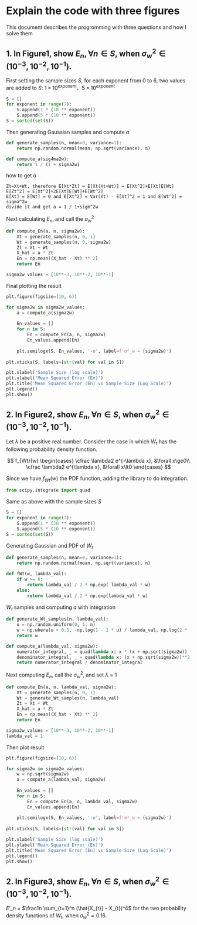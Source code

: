 # Explain the code with three figures

This document describes the progromming with three questions and how I solve them

## 1. In Figure1, show $E_{n}, \forall n \in S$, when $\sigma^{2}_{w}∈ (10^{-3}, 10^{-2}, 10^{-1}).$

First setting the sample sizes $S$, for each exponent from 0 to 6, two values are added to $S$: $1\times10^{exponent} 、
5\times10^{exponent}$
```python
S = []
for exponent in range(7):
    S.append(1 * (10 ** exponent))
    S.append(5 * (10 ** exponent))
S = sorted(set(S))
```
Then generating Gaussian samples and compute $a$
```python
def generate_samples(n, mean=0, variance=1):
    return np.random.normal(mean, np.sqrt(variance), n)

def compute_a(sig4ma2w):
    return 1 / (1 + sigma2w)
```
how to get $a$
```
Zt=Xt+Wt, therefore E[Xt*Zt] = E[Xt(Xt+Wt)] = E[Xt^2]+E[Xt]E[Wt]
E[Zt^2] = E[Xt^2]+2E[Xt]E[Wt]+E[Wt^2]
E[Xt] = E[Wt] = 0 and E[Xt^2] = Var(Xt) - E[Xt]^2 = 1 and E[Wt^2] = sigma^2w
divide it and get a = 1 / 1+sigm^2w
```
Next calculating $E_{n}$, and call the $\sigma^{2}_{w}$
```python
def compute_En(a, n, sigma2w):
    Xt = generate_samples(n, 0, 1)
    Wt = generate_samples(n, 0, sigma2w) 
    Zt = Xt + Wt
    X_hat = a * Zt
    En = np.mean((X_hat - Xt) ** 2)
    return En

sigma2w_values = [10**-3, 10**-2, 10**-1]
```
Final plotting the result
```python
plt.figure(figsize=(10, 6))

for sigma2w in sigma2w_values:
    a = compute_a(sigma2w)
    
    En_values = []
    for n in S:
        En = compute_En(a, n, sigma2w)
        En_values.append(En)
    
    plt.semilogx(S, En_values, '-o', label=f'σ²_w = {sigma2w}')
    
plt.xticks(S, labels=[str(val) for val in S])

plt.xlabel('Sample Size (log scale)')
plt.ylabel('Mean Squared Error (En)')
plt.title('Mean Squared Error (En) vs Sample Size (Log Scale)')
plt.legend()
plt.show()
```

## 2. In Figure2, show $E_{n}, \forall n \in S$, when $\sigma^{2}_{w}∈ (10^{-3}, 10^{-2}, 10^{-1}).$
Let $\lambda$ be a positive real number. Consider the case in which $W_{t}$ has the following probability density function.

$$
f_{Wt}(w)
\begin{cases}
\cfrac \lambda2 e^{-\lambda x}, &\forall x\ge0\\
\cfrac \lambda2 e^{\lambda x}, &\forall x\lt0
\end{cases}
$$

Since we have $f_{Wt}(w)$ the PDF function, adding the library to do integration.
```python
from scipy.integrate import quad
```
Same as above with the sample sizes $S$
```python
S = []
for exponent in range(7):
    S.append(1 * (10 ** exponent))
    S.append(5 * (10 ** exponent))
S = sorted(set(S))
```
Generating Gaussian and PDF of $W_{t}$
```python
def generate_samples(n, mean=0, variance=1):
    return np.random.normal(mean, np.sqrt(variance), n)

def fWt(w, lambda_val):
    if w >= 0:
        return lambda_val / 2 * np.exp(-lambda_val * w)
    else:
        return lambda_val / 2 * np.exp(lambda_val * w)
```

$W_{t}$ samples and computing $a$ with integration
```python
def generate_Wt_samples(n, lambda_val):
    u = np.random.uniform(0, 1, n)
    w = np.where(u < 0.5, -np.log(1 - 2 * u) / lambda_val, np.log(2 * (u - 0.5)) / lambda_val)
    return w

def compute_a(lambda_val, sigma2w):
    numerator_integral, _ = quad(lambda x: x * (x + np.sqrt(sigma2w)) * np.exp(-x**2 / 2) * fWt(x, lambda_val), -np.inf, np.inf)
    denominator_integral, _ = quad(lambda x: (x + np.sqrt(sigma2w))**2 * fWt(x, lambda_val), -np.inf, np.inf)
    return numerator_integral / denominator_integral
```
Next computing $E_{n}$, call the $\sigma^{2}_{w}$, and set $\lambda$ = 1
```python
def compute_En(a, n, lambda_val, sigma2w):
    Xt = generate_samples(n, 0, 1)
    Wt = generate_Wt_samples(n, lambda_val)
    Zt = Xt + Wt
    X_hat = a * Zt
    En = np.mean((X_hat - Xt) ** 2)
    return En

sigma2w_values = [10**-3, 10**-2, 10**-1]
lambda_val = 1
```
Then plot result
```python
plt.figure(figsize=(10, 6))

for sigma2w in sigma2w_values:
    w = np.sqrt(sigma2w)
    a = compute_a(lambda_val, sigma2w)
    
    En_values = []
    for n in S:
        En = compute_En(a, n, lambda_val, sigma2w)
        En_values.append(En)
    
    plt.semilogx(S, En_values, '-o', label=f'σ²_w = {sigma2w}')
    
plt.xticks(S, labels=[str(val) for val in S])

plt.xlabel('Sample Size (log scale)')
plt.ylabel('Mean Squared Error (En)')
plt.title('Mean Squared Error (En) vs Sample Size (Log Scale)')
plt.legend()
plt.show()
```
## 2. In Figure3, show $E_{n}, \forall n \in S$, when $\sigma^{2}_{w}∈ (10^{-3}, 10^{-2}, 10^{-1}).$
$E'\_{n}$ = $\frac1n \sum_{t=1}^n (\hat{X_{t}} - X_{t})^4$ for the two probability density functions of $W_{t}$, when $\sigma^{2}_{w}= 0.16.$
